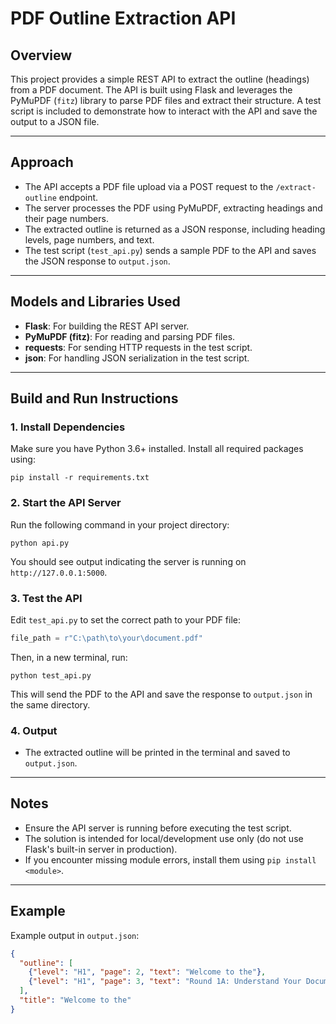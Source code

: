 # PDF Outline Extraction API

## Overview
This project provides a simple REST API to extract the outline (headings) from a PDF document. The API is built using Flask and leverages the PyMuPDF (`fitz`) library to parse PDF files and extract their structure. A test script is included to demonstrate how to interact with the API and save the output to a JSON file.

---

## Approach
- The API accepts a PDF file upload via a POST request to the `/extract-outline` endpoint.
- The server processes the PDF using PyMuPDF, extracting headings and their page numbers.
- The extracted outline is returned as a JSON response, including heading levels, page numbers, and text.
- The test script (`test_api.py`) sends a sample PDF to the API and saves the JSON response to `output.json`.

---

## Models and Libraries Used
- **Flask**: For building the REST API server.
- **PyMuPDF (fitz)**: For reading and parsing PDF files.
- **requests**: For sending HTTP requests in the test script.
- **json**: For handling JSON serialization in the test script.

---

## Build and Run Instructions

### 1. Install Dependencies
Make sure you have Python 3.6+ installed. Install all required packages using:

```
pip install -r requirements.txt
```

### 2. Start the API Server
Run the following command in your project directory:

```
python api.py
```
You should see output indicating the server is running on `http://127.0.0.1:5000`.

### 3. Test the API
Edit `test_api.py` to set the correct path to your PDF file:
```python
file_path = r"C:\path\to\your\document.pdf"
```
Then, in a new terminal, run:
```
python test_api.py
```
This will send the PDF to the API and save the response to `output.json` in the same directory.

### 4. Output
- The extracted outline will be printed in the terminal and saved to `output.json`.

---

## Notes
- Ensure the API server is running before executing the test script.
- The solution is intended for local/development use only (do not use Flask's built-in server in production).
- If you encounter missing module errors, install them using `pip install <module>`.

---

## Example
Example output in `output.json`:
```json
{
  "outline": [
    {"level": "H1", "page": 2, "text": "Welcome to the"},
    {"level": "H1", "page": 3, "text": "Round 1A: Understand Your Document"}
  ],
  "title": "Welcome to the"
}
``` 